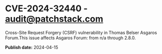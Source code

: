 # CVE-2024-32440 - audit@patchstack.com

Cross-Site Request Forgery (CSRF) vulnerability in Thomas Belser Asgaros Forum.This issue affects Asgaros Forum: from n/a through 2.8.0.



**Publish date:** 2024-04-15
